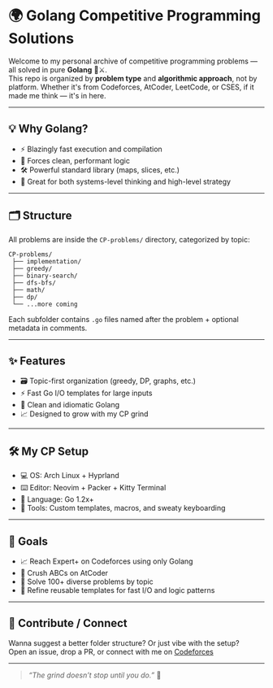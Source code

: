 # 🌍 Golang Competitive Programming Solutions

Welcome to my personal archive of competitive programming problems — all solved in pure **Golang** 🐹⚔️.  
This repo is organized by **problem type** and **algorithmic approach**, not by platform. Whether it's from Codeforces, AtCoder, LeetCode, or CSES, if it made me think — it's in here.

---

## 💡 Why Golang?

- ⚡ Blazingly fast execution and compilation
- 🧠 Forces clean, performant logic
- 🛠️ Powerful standard library (maps, slices, etc.)
- 👾 Great for both systems-level thinking and high-level strategy

---

## 🗂️ Structure

All problems are inside the `CP-problems/` directory, categorized by topic:
```
CP-problems/
 ├── implementation/    
 ├── greedy/ 
 ├── binary-search/ 
 ├── dfs-bfs/ 
 ├── math/ 
 ├── dp/ 
 └── ...more coming
```

Each subfolder contains `.go` files named after the problem + optional metadata in comments.

---

## ✨ Features

- 🗃️ Topic-first organization (greedy, DP, graphs, etc.)
- ⚡ Fast Go I/O templates for large inputs
- 🧼 Clean and idiomatic Golang
- 📈 Designed to grow with my CP grind

---

## 🛠️ My CP Setup

- 💻 OS: Arch Linux + Hyprland
- ⌨️ Editor: Neovim + Packer + Kitty Terminal
- 🔧 Language: Go 1.2x+
- 🚀 Tools: Custom templates, macros, and sweaty keyboarding

---

## 🎯 Goals

- 📈 Reach Expert+ on Codeforces using only Golang
- 👾 Crush ABCs on AtCoder
- 🧠 Solve 100+ diverse problems by topic
- 🧰 Refine reusable templates for fast I/O and logic patterns

---

## 🤝 Contribute / Connect

Wanna suggest a better folder structure? Or just vibe with the setup?  
Open an issue, drop a PR, or connect with me on [Codeforces](https://codeforces.com/profile/ifrunruhin12)

---

> _“The grind doesn’t stop until you do.”_ 🚀